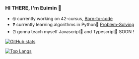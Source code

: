 ### HI THERE, I'm Euimin 🍑

- 🤓  currently working on 42-cursus, [Born-to-code](https://github.com/euiminnn/Born-to-code)
- ❓  currently learning algorithms in Python🐍 [Problem-Solving](https://github.com/euiminnn/Programmers)
- ⏰  gonna teach myself Javascript💛 and Typescript💙 SOON !

[![GitHub stats](https://github-readme-stats.vercel.app/api?username=euiminnn)](https://github.com/anuraghazra/github-readme-stats)

[![Top Langs](https://github-readme-stats.vercel.app/api/top-langs/?username=euiminnn&layout=compact)](https://github.com/anuraghazra/github-readme-stats)
